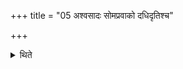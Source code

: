 +++
title = "05 अश्वसादः सोमप्रवाको दधिदृतिश्च"

+++

<details><summary>थिते</summary>

अश्वसादः सोमप्रवाको दधिदृतिश्च त्रिक्रोशेऽन्ततः प्राह ५
</details>
